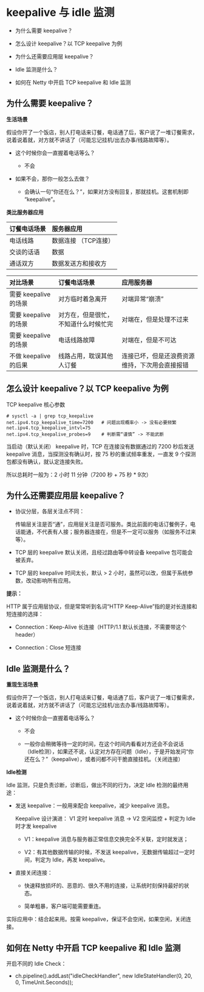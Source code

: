 # keepalive 与 idle 监测

* 为什么需要 keepalive？

* 怎么设计 keepalive？以 TCP keepalive 为例

* 为什么还需要应用层 keepalive？

* Idle 监测是什么？

* 如何在 Netty 中开启 TCP keepalive 和 Idle 监测

## 为什么需要 keepalive？

**生活场景**  

假设你开了一个饭店，别人打电话来订餐，电话通了后，客户说了一堆订餐需求，说着说着就，对方就不讲话了（可能忘记挂机/出去办事/线路故障等）。

* 这个时候你会一直握着电话等么？

    * 不会

* 如果不会，那你一般怎么去做？
    
    * 会确认一句“你还在么？”，如果对方没有回复，那就挂机。这套机制即 “keepalive”。
    
**类比服务器应用**  

订餐电话场景 | 服务器应用  
:-- | :--  
电话线路 | 数据连接 （TCP连接）  
交谈的话语 | 数据  
通话双方 | 数据发送方和接收方  

对比场景 | 订餐电话场景 | 应用服务器  
:-- | :-- | :--  
需要 keepalive 的场景 | 对方临时着急离开 | 对端异常“崩溃”  
需要 keepalive 的场景 | 对方在，但是很忙，不知道什么时候忙完 | 对端在，但是处理不过来  
需要 keepalive 的场景 | 电话线路故障 | 对端在，但是不可达  
不做 keepalive 的后果 | 线路占用，耽误其他人订餐 | 连接已坏，但是还浪费资源维持，下次用会直接报错  

## 怎么设计 keepalive？以 TCP keepalive 为例

TCP keepalive 核心参数  
```
# sysctl -a | grep tcp_keepalive
net.ipv4.tcp_keepalive_time=7200   # 问题出现概率小 -> 没有必要频繁
net.ipv4.tcp_keepalive_intvl=75
net.ipv4.tcp_keepalive_probes=9    # 判断需“谨慎” -> 不能武断
```

当启动（默认关闭） keepalive 时，TCP 在连接没有数据通过的 7200 秒后发送 keepalive 消息，当探测没有确认时，按 75 秒的重试频率重发，一直发 9 个探测包都没有确认，就认定连接失败。

所以总耗时一般为：2 小时 11 分钟（7200 秒 + 75 秒 * 9次）

## 为什么还需要应用层 keepalive？

* 协议分层，各层关注点不同：

    传输层关注是否“通”，应用层关注是否可服务。类比前面的电话订餐例子，电话能通，不代表有人接；服务器连接在，但是不一定可以服务（如服务不过来等）。
    
* TCP 层的 keepalive 默认关闭，且经过路由等中转设备 keepalive 包可能会被丢弃。

* TCP 层的 keepalive 时间太长，默认 > 2 小时，虽然可以改，但属于系统参数，改动影响所有应用。

**提示：**

HTTP 属于应用层协议，但是常常听到名词“HTTP Keep-Alive”指的是对长连接和短连接的选择：  

* Connection：Keep-Alive 长连接（HTTP/1.1 默认长连接，不需要带这个 header）

* Connection：Close 短连接

## Idle 监测是什么？

**重现生活场景**

假设你开了一个饭店，别人打电话来订餐，电话通了后，客户说了一堆订餐需求，说着说着就，对方就不讲话了（可能忘记挂机/出去办事/线路故障等）。

* 这个时候你会一直握着电话等么？

    * 不会
    
    * 一般你会稍微等待一定的时间，在这个时间内看看对方还会不会说话（Idle检测），如果还不说，认定对方存在问题（Idle），于是开始发问“你还在么？”（keepalive），或者问都不问干脆直接挂机。（关闭连接）
    
**Idle检测**

Idle 监测，只是负责诊断，诊断后，做出不同的行为，决定 Idle 检测的最终用途：

* 发送 keepalive：一般用来配合 keepalive，减少 keepalive 消息。

    Keepalive 设计演进： V1 定时 keepalive 消息 -> V2 空闲监控 + 判定为 Idle 时才发 keepalive
    
    * V1：keepalive 消息与服务器正常信息交换完全不关联，定时就发送；
    
    * V2：有其他数据传输的时候，不发送 keepalive，无数据传输超过一定时间，判定为 Idle，再发 keepalive。
    
* 直接关闭连接：

    * 快速释放损坏的、恶意的、很久不用的连接，让系统时刻保持最好的状态。
    
    * 简单粗暴，客户端可能需要重连。
    
实际应用中：结合起来用。按需 keepalive，保证不会空闲，如果空闲，关闭连接。

## 如何在 Netty 中开启 TCP keepalive 和 Idle 监测

开启不同的 Idle Check：  

* ch.pipeline().addLast("idleCheckHandler", new IdleStateHandler(0, 20, 0, TimeUnit.Seconds));